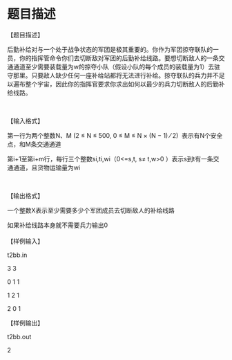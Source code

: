 # 题目描述


<div>
	<p>
		【题目描述】
	</p>
	<p>
		后勤补给对与一个处于战争状态的军团是极其重要的。你作为军团掠夺联队的一员，你的指挥管命令你们去切断敌对军团的后勤补给线路。要想切断敌人的一条交通通道至少需要装载量为w的掠夺小队（假设小队的每个成员的装载量为1）去驻守那里。只要敌人缺少任何一座补给站都将无法进行补给。掠夺联队的兵力并不足以遍布整个宇宙，因此你的指挥官要求你求出如何以最少的兵力切断敌人的后勤补给线路。
	</p>
	<p>
		<br/>
	</p>
	<p>
		【输入格式】
	</p>
	<p>
		第一行为两个整数N、M (2 ≤ N ≤ 500, 0 ≤ M ≤ N × (N − 1) ⁄ 2)  表示有N个安全点，和M条交通通道
	</p>
	<p>
		第i+1至第i+m行，每行三个整数si,ti,wi（0&lt;=s,t<n< span="">, s≠ t,w&gt;0 ）表示s到t有一条交通通道，且货物运输量为wi</n<>
	</p>
	<p>
		<br/>
	</p>
	<p>
		【输出格式】
	</p>
	<p>
		一个整数X表示至少需要多少个军团成员去切断敌人的补给线路
	</p>
	<p>
		如果补给线路本身就不需要兵力输出0<br/>
<br/>
【样例输入】
	</p>
	<p>
		t2bb.in
	</p>
	<p>
		3 3
	</p>
	<p>
		0 1 1
	</p>
	<p>
		1 2 1
	</p>
	<p>
		2 0 1
	</p>
	<p>
		【样例输出】
	</p>
	<p>
		t2bb.out
	</p>
	<p>
		2
	</p>
	<p>
		<br/>
	</p>
</div>
